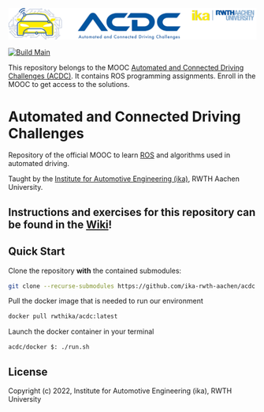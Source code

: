 ![](assets/header_image.png)

[![Build Main](https://github.com/ika-rwth-aachen/acdc/actions/workflows/build.yml/badge.svg)](https://github.com/ika-rwth-aachen/acdc/actions/workflows/build.yml)


This repository belongs to the MOOC [Automated and Connected Driving Challenges (ACDC)](https://www.edx.org/course/automated-and-connected-driving-challenges). It contains ROS programming assignments. Enroll in the MOOC to get access to the solutions.


# Automated and Connected Driving Challenges

Repository of the official MOOC to learn [ROS](https://www.ros.org/) and algorithms used in automated driving.

Taught by the [Institute for Automotive Engineering (ika)](https://www.ika.rwth-aachen.de/), RWTH Aachen University.


## Instructions and exercises for this repository can be found in the [**Wiki**](https://github.com/ika-rwth-aachen/acdc/wiki)!


## Quick Start
Clone the repository __with__ the contained submodules:
```bash
git clone --recurse-submodules https://github.com/ika-rwth-aachen/acdc.git
```

Pull the docker image that is needed to run our environment
```bash
docker pull rwthika/acdc:latest
```

Launch the docker container in your terminal
```bash
acdc/docker $: ./run.sh
```



## License

Copyright (c) 2022, Institute for Automotive Engineering (ika), RWTH University
